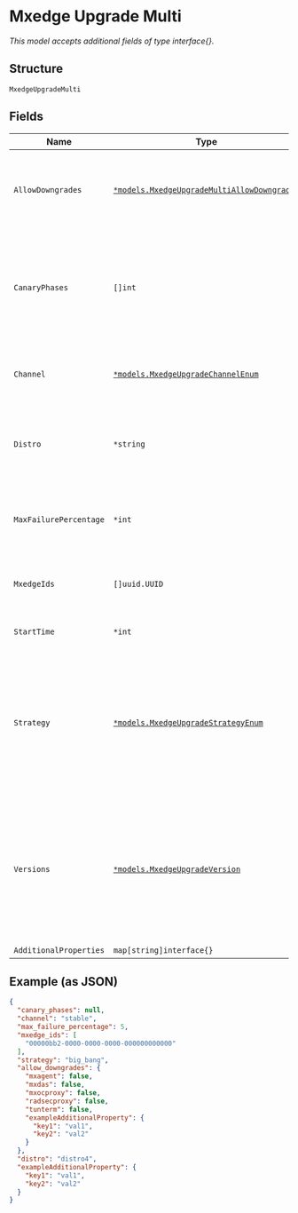 
# Mxedge Upgrade Multi

*This model accepts additional fields of type interface{}.*

## Structure

`MxedgeUpgradeMulti`

## Fields

| Name | Type | Tags | Description |
|  --- | --- | --- | --- |
| `AllowDowngrades` | [`*models.MxedgeUpgradeMultiAllowDowngrades`](../../doc/models/mxedge-upgrade-multi-allow-downgrades.md) | Optional | Whether downgrade is allowed when running version is higher than expected version for each service |
| `CanaryPhases` | `[]int` | Optional | Only if `strategy`==`canary`. Phases for canary deployment. Each phase represents percentage of devices that need to be upgraded in that phase. default is [1, 10, 50, 100] |
| `Channel` | [`*models.MxedgeUpgradeChannelEnum`](../../doc/models/mxedge-upgrade-channel-enum.md) | Optional | upgrade channel to follow. enum: `alpha`, `beta`, `stable`<br><br>**Default**: `"stable"` |
| `Distro` | `*string` | Optional | Distro upgrade, optional, to specific codename (e.g. bullseye) with highest qualified versions |
| `MaxFailurePercentage` | `*int` | Optional | Failure threshold before we stop the upgrade and mark it as failed<br><br>**Default**: `5` |
| `MxedgeIds` | `[]uuid.UUID` | Required | List of mxedge IDs to upgrade. If not specified, it means all the org mxedges. |
| `StartTime` | `*int` | Optional | Upgrade start time in epoch seconds, default is now |
| `Strategy` | [`*models.MxedgeUpgradeStrategyEnum`](../../doc/models/mxedge-upgrade-strategy-enum.md) | Optional | enum:<br><br>* `big_bang`: upgrade all at once, no orchestration<br>* `serial`: one at a time'<br>* `canary`: upgrade in phases<br><br>**Default**: `"big_bang"` |
| `Versions` | [`*models.MxedgeUpgradeVersion`](../../doc/models/mxedge-upgrade-version.md) | Optional | Version to upgrade for each service, `current` / `latest` / `default` / specific version (e.g. `2.5.100`).\nIgnored if distro upgrade, `tunterm`, `radsecproxy`, `mxagent`, `mxocproxy`, `mxdas` or `mxnacedge` |
| `AdditionalProperties` | `map[string]interface{}` | Optional | - |

## Example (as JSON)

```json
{
  "canary_phases": null,
  "channel": "stable",
  "max_failure_percentage": 5,
  "mxedge_ids": [
    "00000bb2-0000-0000-0000-000000000000"
  ],
  "strategy": "big_bang",
  "allow_downgrades": {
    "mxagent": false,
    "mxdas": false,
    "mxocproxy": false,
    "radsecproxy": false,
    "tunterm": false,
    "exampleAdditionalProperty": {
      "key1": "val1",
      "key2": "val2"
    }
  },
  "distro": "distro4",
  "exampleAdditionalProperty": {
    "key1": "val1",
    "key2": "val2"
  }
}
```

